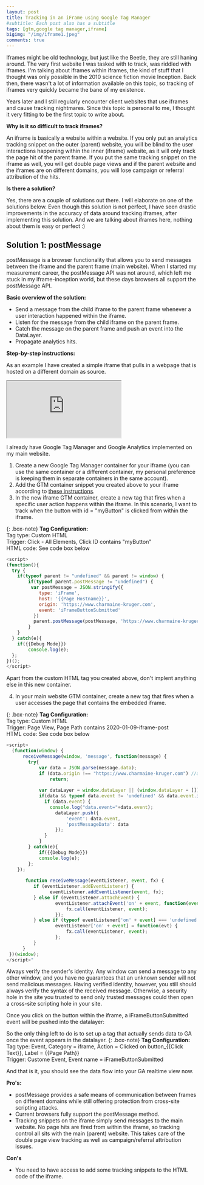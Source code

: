 ```yaml
---
layout: post
title: Tracking in an iFrame using Google Tag Manager
#subtitle: Each post also has a subtitle
tags: [gtm,google tag manager,iframe]
bigimg: "/img/iframe1.jpeg"
comments: true
---
```

Iframes might be old technology, but just like the Beetle, they are still haning around.  The very first website I was tasked with to track, was riddled with iframes. I'm talking about iframes within iframes, the kind of stuff that I thought was only possible in the 2010 science fiction movie Inception.
Back then, there wasn't a lot of information available on this topic, so tracking of iframes very quickly became the bane of my existence. 

Years later and I still regularly encounter client websites that use iframes and cause tracking nightmares. Since this topic is personal to me, I thought it very fitting to be the first topic to write about.


**Why is it so difficult to track iframes?**

An iframe is basically a website within a website.
If you only put an analytics tracking snippet on the outer (parent) website, you will be blind to the user interactions happening within the inner (iframe) website, as it will only track the page hit of the parent frame.
If you put the same tracking snippet on the iframe as well, you will get double page views and if the parent website and the iframes are on different domains, you will lose campaign or referral attribution of the hits.

**Is there a solution?**

Yes, there are a couple of solutions out there. I will elaborate on one of the solutions below. Even though this solution is not perfect, I have seen drastic improvements in the accuracy of data around tracking iframes, after implementing this solution. And we are talking about iframes here, nothing about them is easy or perfect :) 

## Solution 1: postMessage

postMessage is a browser functionality that allows you to send messages between the iframe and the parent frame (main website).
When I started my measurement career, the postMessage API was not around, which left me stuck in my iframe-inception world, but these days browsers all support the postMessage API.

**Basic overview of the solution:**

* Send a message from the child iframe to the parent frame whenever a user interaction happened within the iframe. 
* Listen for the message from the child iframe on the parent frame. 
* Catch the message on the parent frame and push an event into the DataLayer.
* Propagate analytics hits.

**Step-by-step instructions:**

As an example I have created a simple iframe that pulls in a webpage that is hosted on a different domain as source.

<iframe id="testIframe" src="https://phillip-kruger.github.io/testPage.html"></iframe>

I already have Google Tag Manager and Google Analytics implemented on my main website.

1. Create a new Google Tag Manager container for your iframe (you can use the same container or a different container, my personal preference is keeping them in separate containers in the same account).
2. Add the GTM container snippet you created above to your iframe according to [these instructions](https://developers.google.com/tag-manager/quickstart). 
3. In the new iframe GTM container, create a new tag that fires when a specific user action happens within the iframe. In this scenario, I want to track when the button with id = "myButton" is clicked from within the iframe.

{: .box-note}
**Tag Configuration:**<br> Tag type: Custom HTML <br> Trigger: Click - All Elements, Click ID contains "myButton" <br> HTML code: See code box below <br>

```javascript
<script>
(function(){
  try {
    if(typeof parent != "undefined" && parent != window) {
    	if(typeof parent.postMessage != "undefined") {
         var postMessage = JSON.stringify({
            type: 'iFrame',
            host: '{{Page Hostname}}', 
            origin: 'https://www.charmaine-kruger.com',
            event: 'iFrameButtonSubmitted'
          })
          parent.postMessage(postMessage, 'https://www.charmaine-kruger.com');
        }
    }
  } catch(e){
    if({{Debug Mode}}) 
    	console.log(e);
  };
})();
</script>
```
Apart from the custom HTML tag you created above, don't implent anything else in this new container.

4. In your main website GTM container, create a new tag that fires when a user accesses the page that contains the embedded iframe.

{: .box-note}
**Tag Configuration:**<br> Tag type: Custom HTML <br> Trigger: Page View, Page Path contains 2020-01-09-iframe-post <br> HTML code: See code box below <br>

```javascript
<script>
  (function(window) {
      receiveMessage(window, 'message', function(message) {
        try{
            var data = JSON.parse(message.data);
            if (data.origin !== "https://www.charmaine-kruger.com") //always verify the sender's identity
              	return;
          
            var dataLayer = window.dataLayer || (window.dataLayer = []);
          	if(data && typeof data.event != 'undefined' && data.event.indexOf('iFrameButtonSubmitted') >= 0) {
              if (data.event) {
                console.log("data.event="+data.event);
                  dataLayer.push({          
                      'event': data.event,
                      'postMessageData': data
                  });      
              } 
            }  
        } catch(e){
    		if({{Debug Mode}}) 
    		console.log(e);
  		};   
    });    
 
       function receiveMessage(eventListener, event, fx) {
          if (eventListener.addEventListener) { 
                eventListener.addEventListener(event, fx);      
          } else if (eventListener.attachEvent) {  
                  eventListener.attachEvent('on' + event, function(event) {          
                      fx.call(eventListener, event);        
                  });      
          } else if (typeof eventListener['on' + event] === 'undefined' || eventListener['on' + event] === null) {    
                  eventListener['on' + event] = function(evt) {          
                      fx.call(eventListener, event);        
                  };      
          }    
      }
 })(window);
</script>"
```

Always verify the sender's identity. Any window can send a message to any other window, and you have no guarantees that an unknown sender will not send malicious messages. Having verified identity, however, you still should always verify the syntax of the received message. Otherwise, a security hole in the site you trusted to send only trusted messages could then open a cross-site scripting hole in your site.

Once you click on the button within the iframe, a iFrameButtonSubmitted event will be pushed into the datalayer:

So the only thing left to do is to set up a tag that actually sends data to GA once the event appears in the datalayer.
{: .box-note}
**Tag Configuration:**<br> Tag type: Event, Category = iframe, Action = Clicked on button_{{Click Text}}, Label = {{Page Path}} <br> Trigger: Custome Event, Event name = iFrameButtonSubmitted <br> 

And that is it, you should see the data flow into your GA realtime view now.

**Pro's:**
* postMessage provides a safe means of communication between frames on different domains while still offering protection from cross-site scripting attacks.
* Current browsers fully support the postMessage method.
* Tracking snippets on the iframe simply send messages to the main website. No page hits are fired from within the iframe, so tracking control all sits with the main (parent) website. This takes care of the double page view tracking as well as campaign/referral attribution issues.

**Con's**
*  You need to have access to add some tracking snippets to the HTML code of the iframe.

